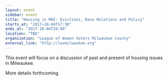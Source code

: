 ```yaml
---
layout: event
sidebar: event
title: "Housing in MKE: Evictions, Race Relations and Policy"
starts_at: "2017–10-04T17:30"
ends_at: "2017-10-04T20:00"
location: "TBA"
organization: "League of Women Voters Milwaukee County"
external_link: "http://lwvmilwaukee.org"
---
```


This event will focus on a discussion of past and present of housing issues in Milwaukee.

More details forthcoming.
